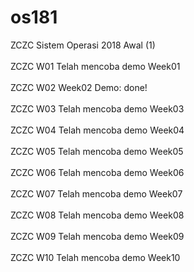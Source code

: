 # os181
ZCZC Sistem Operasi 2018 Awal (1)</br>
</br>
ZCZC W01 Telah mencoba demo Week01</br>
</br>
ZCZC W02 Week02 Demo: done!</br>
</br>
ZCZC W03 Telah mencoba demo Week03</br>
</br>
ZCZC W04 Telah mencoba demo Week04</br>
</br>
ZCZC W05 Telah mencoba demo Week05</br>
</br>
ZCZC W06 Telah mencoba demo Week06</br>
</br>
ZCZC W07 Telah mencoba demo Week07</br>
</br>
ZCZC W08 Telah mencoba demo Week08</br>
</br>
ZCZC W09 Telah mencoba demo Week09</br>
</br>
ZCZC W10 Telah mencoba demo Week10</br>
</br>
